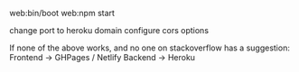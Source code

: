 web:bin/boot
web:npm start


change port to heroku domain
configure cors options

If none of the above works, and no one on stackoverflow has a suggestion:
  Frontend -> GHPages / Netlify
  Backend -> Heroku